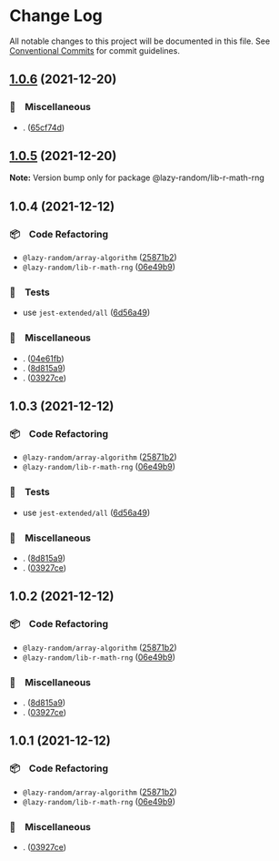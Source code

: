 # Change Log

All notable changes to this project will be documented in this file.
See [Conventional Commits](https://conventionalcommits.org) for commit guidelines.

## [1.0.6](https://github.com/bluelovers/ws-random/compare/@lazy-random/lib-r-math-rng@1.0.4...@lazy-random/lib-r-math-rng@1.0.6) (2021-12-20)


### 🔖　Miscellaneous

* . ([65cf74d](https://github.com/bluelovers/ws-random/commit/65cf74d7a39b1399cff63dd748ea79d8c0fb9a85))





## [1.0.5](https://github.com/bluelovers/ws-random/compare/@lazy-random/lib-r-math-rng@1.0.4...@lazy-random/lib-r-math-rng@1.0.5) (2021-12-20)

**Note:** Version bump only for package @lazy-random/lib-r-math-rng





## 1.0.4 (2021-12-12)


### 📦　Code Refactoring

* `@lazy-random/array-algorithm` ([25871b2](https://github.com/bluelovers/ws-random/commit/25871b2b74a0268188ca17a488f2f91ade84f481))
* `@lazy-random/lib-r-math-rng` ([06e49b9](https://github.com/bluelovers/ws-random/commit/06e49b95d1d110069c5dec8ee042d9603a2be503))


### 🚨　Tests

* use `jest-extended/all` ([6d56a49](https://github.com/bluelovers/ws-random/commit/6d56a49e94ec701cd8744632a04871cba4e59ea8))


### 🔖　Miscellaneous

* . ([04e61fb](https://github.com/bluelovers/ws-random/commit/04e61fb160f654f1f2f6efe95f63d900ed2449e3))
* . ([8d815a9](https://github.com/bluelovers/ws-random/commit/8d815a9451f12cabc9b81680e463d429c45f2506))
* . ([03927ce](https://github.com/bluelovers/ws-random/commit/03927ce7eeb7c7480f1ad2a6c2cf92b9c3f7dddd))





## 1.0.3 (2021-12-12)


### 📦　Code Refactoring

* `@lazy-random/array-algorithm` ([25871b2](https://github.com/bluelovers/ws-random/commit/25871b2b74a0268188ca17a488f2f91ade84f481))
* `@lazy-random/lib-r-math-rng` ([06e49b9](https://github.com/bluelovers/ws-random/commit/06e49b95d1d110069c5dec8ee042d9603a2be503))


### 🚨　Tests

* use `jest-extended/all` ([6d56a49](https://github.com/bluelovers/ws-random/commit/6d56a49e94ec701cd8744632a04871cba4e59ea8))


### 🔖　Miscellaneous

* . ([8d815a9](https://github.com/bluelovers/ws-random/commit/8d815a9451f12cabc9b81680e463d429c45f2506))
* . ([03927ce](https://github.com/bluelovers/ws-random/commit/03927ce7eeb7c7480f1ad2a6c2cf92b9c3f7dddd))





## 1.0.2 (2021-12-12)


### 📦　Code Refactoring

* `@lazy-random/array-algorithm` ([25871b2](https://github.com/bluelovers/ws-random/commit/25871b2b74a0268188ca17a488f2f91ade84f481))
* `@lazy-random/lib-r-math-rng` ([06e49b9](https://github.com/bluelovers/ws-random/commit/06e49b95d1d110069c5dec8ee042d9603a2be503))


### 🔖　Miscellaneous

* . ([8d815a9](https://github.com/bluelovers/ws-random/commit/8d815a9451f12cabc9b81680e463d429c45f2506))
* . ([03927ce](https://github.com/bluelovers/ws-random/commit/03927ce7eeb7c7480f1ad2a6c2cf92b9c3f7dddd))





## 1.0.1 (2021-12-12)


### 📦　Code Refactoring

* `@lazy-random/array-algorithm` ([25871b2](https://github.com/bluelovers/ws-random/commit/25871b2b74a0268188ca17a488f2f91ade84f481))
* `@lazy-random/lib-r-math-rng` ([06e49b9](https://github.com/bluelovers/ws-random/commit/06e49b95d1d110069c5dec8ee042d9603a2be503))


### 🔖　Miscellaneous

* . ([03927ce](https://github.com/bluelovers/ws-random/commit/03927ce7eeb7c7480f1ad2a6c2cf92b9c3f7dddd))
